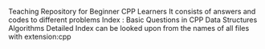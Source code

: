 Teaching Repository for Beginner CPP Learners
It consists of answers and codes to different problems
Index :
  Basic Questions in CPP
  Data Structures
  Algorithms
Detailed Index can be looked upon from the names of all files with extension:cpp

